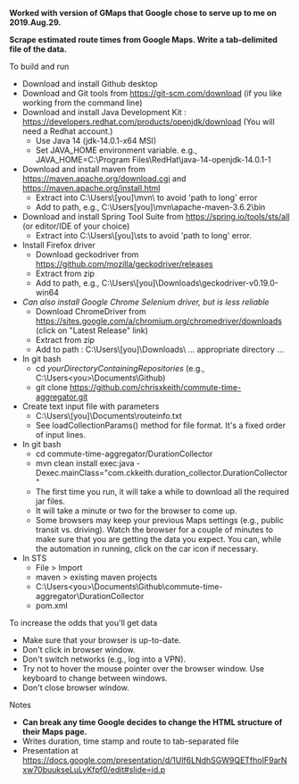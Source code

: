 __Worked with version of GMaps that Google chose to serve up to me on 2019.Aug.29.__

__Scrape estimated route times from Google Maps. Write a tab-delimited file of the data.__

To build and run

* Download and install Github desktop
* Download and Git tools from https://git-scm.com/download (if you like working from the command line)
* Download and install Java Development Kit : https://developers.redhat.com/products/openjdk/download (You will need a Redhat account.)
  * Use Java 14 (jdk-14.0.1-x64 MSI)
  * Set JAVA_HOME environment variable. e.g., JAVA_HOME=C:\Program Files\RedHat\java-14-openjdk-14.0.1-1
* Download and install maven from https://maven.apache.org/download.cgi and https://maven.apache.org/install.html
  * Extract into C:\Users\\[you]\mvn\ to avoid 'path to long' error
  * Add to path, e.g., C:\Users\[you]\mvn\apache-maven-3.6.2\bin
* Download and install Spring Tool Suite from https://spring.io/tools/sts/all (or editor/IDE of your choice)
  * Extract into C:\Users\\[you]\sts to avoid 'path to long' error.
* Install Firefox driver
  * Download geckodriver from https://github.com/mozilla/geckodriver/releases
  * Extract from zip
  * Add to path, e.g., C:\Users\\[you]\Downloads\geckodriver-v0.19.0-win64
* _Can also install Google Chrome Selenium driver, but is less reliable_
  * Download ChromeDriver from https://sites.google.com/a/chromium.org/chromedriver/downloads (click on "Latest Release" link)
  * Extract from zip
  * Add to path : C:\Users\\[you]\Downloads\ ... appropriate directory ...
* In git bash 
  * cd *yourDirectoryContainingRepositories* (e.g., C:\Users\<you>\Documents\Github\)
  * git clone https://github.com/chrisxkeith/commute-time-aggregator.git
* Create text input file with parameters
  * C:\Users\\[you]\Documents\routeinfo.txt
  * See loadCollectionParams() method for file format. It's a fixed order of input lines.
* In git bash
  * cd commute-time-aggregator/DurationCollector
  * mvn clean install exec:java -Dexec.mainClass="com.ckkeith.duration_collector.DurationCollector"
  * The first time you run, it will take a while to download all the required jar files.
  * It will take a minute or two for the browser to come up.
  * Some browsers may keep your previous Maps settings (e.g., public transit vs. driving). Watch the browser for a couple of minutes to make sure that you are getting the data you expect. You can, while the automation in running, click on the car icon if necessary.
* In STS
  * File > Import
  * maven > existing maven projects 
  * C:\Users\<you>\Documents\Github\commute-time-aggregator\DurationCollector
  * pom.xml

To increase the odds that you'll get data

  * Make sure that your browser is up-to-date.
  * Don't click in browser window.
  * Don't switch networks (e.g., log into a VPN).
  * Try not to hover the mouse pointer over the browser window. Use keyboard to change between windows.
  * Don't close browser window.
 
Notes

* __Can break any time Google decides to change the HTML structure of their Maps page.__
* Writes duration, time stamp and route to tab-separated file
* Presentation at https://docs.google.com/presentation/d/1Ulf6LNdhSGW9QETfhoIF9arNxw70buukseLuLyKfpf0/edit#slide=id.p
